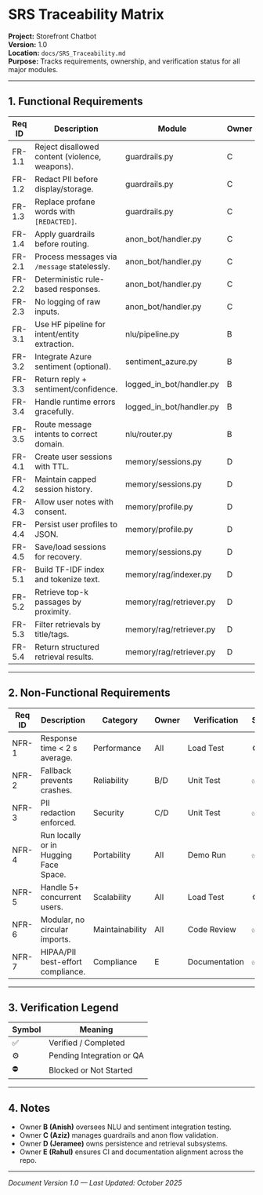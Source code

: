 # SRS Traceability Matrix
**Project:** Storefront Chatbot  
**Version:** 1.0  
**Location:** `docs/SRS_Traceability.md`  
**Purpose:** Tracks requirements, ownership, and verification status for all major modules.

---

## 1. Functional Requirements

| Req ID | Description | Module | Owner | Priority | Verification | Status |
|--------|--------------|---------|--------|-----------|---------------|---------|
| FR-1.1 | Reject disallowed content (violence, weapons). | guardrails.py | C | High | Unit Test | ✅ |
| FR-1.2 | Redact PII before display/storage. | guardrails.py | C | High | Unit Test | ✅ |
| FR-1.3 | Replace profane words with `[REDACTED]`. | guardrails.py | C | Medium | Unit Test | ✅ |
| FR-1.4 | Apply guardrails before routing. | anon_bot/handler.py | C | High | Integration | ⚙️ |
| FR-2.1 | Process messages via `/message` statelessly. | anon_bot/handler.py | C | High | Manual QA | ⚙️ |
| FR-2.2 | Deterministic rule-based responses. | anon_bot/handler.py | C | Medium | Manual QA | ⚙️ |
| FR-2.3 | No logging of raw inputs. | anon_bot/handler.py | C | High | Audit Review | ⚙️ |
| FR-3.1 | Use HF pipeline for intent/entity extraction. | nlu/pipeline.py | B | High | Unit Test | ✅ |
| FR-3.2 | Integrate Azure sentiment (optional). | sentiment_azure.py | B | Medium | Integration | ⚙️ |
| FR-3.3 | Return reply + sentiment/confidence. | logged_in_bot/handler.py | B | High | Unit Test | ✅ |
| FR-3.4 | Handle runtime errors gracefully. | logged_in_bot/handler.py | B | High | Unit Test | ✅ |
| FR-3.5 | Route message intents to correct domain. | nlu/router.py | B | High | Unit Test | ✅ |
| FR-4.1 | Create user sessions with TTL. | memory/sessions.py | D | High | Unit Test | ✅ |
| FR-4.2 | Maintain capped session history. | memory/sessions.py | D | Medium | Unit Test | ✅ |
| FR-4.3 | Allow user notes with consent. | memory/profile.py | D | Medium | Unit Test | ✅ |
| FR-4.4 | Persist user profiles to JSON. | memory/profile.py | D | Medium | Integration | ✅ |
| FR-4.5 | Save/load sessions for recovery. | memory/sessions.py | D | Medium | Unit Test | ✅ |
| FR-5.1 | Build TF-IDF index and tokenize text. | memory/rag/indexer.py | D | High | Unit Test | ✅ |
| FR-5.2 | Retrieve top-k passages by proximity. | memory/rag/retriever.py | D | High | Integration | ⚙️ |
| FR-5.3 | Filter retrievals by title/tags. | memory/rag/retriever.py | D | Low | Integration | ⚙️ |
| FR-5.4 | Return structured retrieval results. | memory/rag/retriever.py | D | Medium | Unit Test | ✅ |

---

## 2. Non-Functional Requirements

| Req ID | Description | Category | Owner | Verification | Status |
|--------|--------------|-----------|--------|--------------|---------|
| NFR-1 | Response time < 2 s average. | Performance | All | Load Test | ⚙️ |
| NFR-2 | Fallback prevents crashes. | Reliability | B/D | Unit Test | ✅ |
| NFR-3 | PII redaction enforced. | Security | C/D | Unit Test | ✅ |
| NFR-4 | Run locally or in Hugging Face Space. | Portability | All | Demo Run | ✅ |
| NFR-5 | Handle 5+ concurrent users. | Scalability | All | Load Test | ⚙️ |
| NFR-6 | Modular, no circular imports. | Maintainability | All | Code Review | ✅ |
| NFR-7 | HIPAA/PII best-effort compliance. | Compliance | E | Documentation | ✅ |

---

## 3. Verification Legend

| Symbol | Meaning |
|---------|----------|
| ✅ | Verified / Completed |
| ⚙️ | Pending Integration or QA |
| ⛔ | Blocked or Not Started |

---

## 4. Notes

- Owner **B (Anish)** oversees NLU and sentiment integration testing.  
- Owner **C (Aziz)** manages guardrails and anon flow validation.  
- Owner **D (Jeramee)** owns persistence and retrieval subsystems.  
- Owner **E (Rahul)** ensures CI and documentation alignment across the repo.  

---

*Document Version 1.0 — Last Updated: October 2025*
